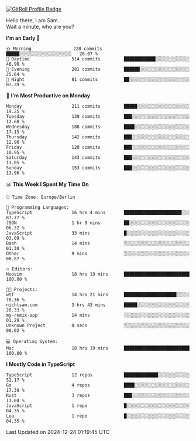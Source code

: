 <a href="https://gitroll.io/profile/u8g4G6FTZM7WSCSqTRPGSHZygT4O2" target="_blank"><img src="https://gitroll.io/api/badges/profiles/v1/u8g4G6FTZM7WSCSqTRPGSHZygT4O2?theme=nord" alt="GitRoll Profile Badge"/></a>

Hello there, I am Sam.  
Wait a minute, who are you?
  
<!--START_SECTION:waka-->
**I'm an Early 🐤** 

```text
🌞 Morning                220 commits         █████░░░░░░░░░░░░░░░░░░░░   20.07 % 
🌆 Daytime                514 commits         ████████████░░░░░░░░░░░░░   46.90 % 
🌃 Evening                281 commits         ██████░░░░░░░░░░░░░░░░░░░   25.64 % 
🌙 Night                  81 commits          ██░░░░░░░░░░░░░░░░░░░░░░░   07.39 % 
```
📅 **I'm Most Productive on Monday** 

```text
Monday                   211 commits         █████░░░░░░░░░░░░░░░░░░░░   19.25 % 
Tuesday                  139 commits         ███░░░░░░░░░░░░░░░░░░░░░░   12.68 % 
Wednesday                188 commits         ████░░░░░░░░░░░░░░░░░░░░░   17.15 % 
Thursday                 142 commits         ███░░░░░░░░░░░░░░░░░░░░░░   12.96 % 
Friday                   120 commits         ███░░░░░░░░░░░░░░░░░░░░░░   10.95 % 
Saturday                 143 commits         ███░░░░░░░░░░░░░░░░░░░░░░   13.05 % 
Sunday                   153 commits         ███░░░░░░░░░░░░░░░░░░░░░░   13.96 % 
```


📊 **This Week I Spent My Time On** 

```text
🕑︎ Time Zone: Europe/Berlin

💬 Programming Languages: 
TypeScript               16 hrs 4 mins       ██████████████████████░░░   87.77 % 
JSON                     1 hr 9 mins         ██░░░░░░░░░░░░░░░░░░░░░░░   06.32 % 
JavaScript               33 mins             █░░░░░░░░░░░░░░░░░░░░░░░░   03.09 % 
Bash                     14 mins             ░░░░░░░░░░░░░░░░░░░░░░░░░   01.30 % 
Other                    9 mins              ░░░░░░░░░░░░░░░░░░░░░░░░░   00.87 % 

🔥 Editors: 
Neovim                   18 hrs 19 mins      █████████████████████████   100.00 % 

🐱‍💻 Projects: 
wtf                      14 hrs 21 mins      ████████████████████░░░░░   78.36 % 
nichtsam.com             3 hrs 43 mins       █████░░░░░░░░░░░░░░░░░░░░   20.33 % 
my-remix-app             14 mins             ░░░░░░░░░░░░░░░░░░░░░░░░░   01.29 % 
Unknown Project          0 secs              ░░░░░░░░░░░░░░░░░░░░░░░░░   00.02 % 

💻 Operating System: 
Mac                      18 hrs 19 mins      █████████████████████████   100.00 % 
```

**I Mostly Code in TypeScript** 

```text
TypeScript               12 repos            █████████████░░░░░░░░░░░░   52.17 % 
Go                       4 repos             ████░░░░░░░░░░░░░░░░░░░░░   17.39 % 
Rust                     3 repos             ███░░░░░░░░░░░░░░░░░░░░░░   13.04 % 
JavaScript               1 repo              █░░░░░░░░░░░░░░░░░░░░░░░░   04.35 % 
Lua                      1 repo              █░░░░░░░░░░░░░░░░░░░░░░░░   04.35 % 
```




 Last Updated on 2024-12-24 01:19:45 UTC
<!--END_SECTION:waka-->
